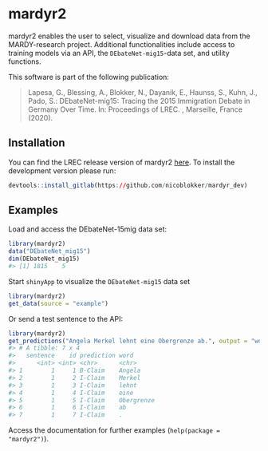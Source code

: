 
<!-- README.md is generated from README.Rmd. Please edit that file -->

# mardyr2

<!-- badges: start -->

<!-- badges: end -->

mardyr2 enables the user to select, visualize and download data from the
MARDY-research project. Additional functionalities include access to
training models via an API, the `DEbateNet-mig15`-data set, and utility
functions.

This software is part of the following publication:

> Lapesa, G., Blessing, A., Blokker, N., Dayanik, E., Haunss, S., Kuhn,
> J., Pado, S.: DEbateNet-mig15: Tracing the 2015 Immigration Debate in
> Germany Over Time. In: Proceedings of LREC. , Marseille, France
> (2020).

## Installation

You can find the LREC release version of mardyr2
[here](https://clarin09.ims.uni-stuttgart.de/debatenet/). To install the
development version please run:

``` r
devtools::install_gitlab(https://github.com/nicoblokker/mardyr_dev)
```

## Examples

Load and access the DEbateNet-15mig data set:

``` r
library(mardyr2)
data("DEbateNet_mig15")
dim(DEbateNet_mig15)
#> [1] 1815    5
```

Start `shinyApp` to visualize the `DEbateNet-mig15` data set

``` r
library(mardyr2)
get_data(source = "example")
```

Or send a test sentence to the API:

``` r
library(mardyr2)
get_predictions("Angela Merkel lehnt eine Obergrenze ab.", output = "word")
#> # A tibble: 7 x 4
#>   sentence    id prediction word      
#>      <int> <int> <chr>      <chr>     
#> 1        1     1 B-Claim    Angela    
#> 2        1     2 I-Claim    Merkel    
#> 3        1     3 I-Claim    lehnt     
#> 4        1     4 I-Claim    eine      
#> 5        1     5 I-Claim    Obergrenze
#> 6        1     6 I-Claim    ab        
#> 7        1     7 I-Claim    .
```

Access the documentation for further examples (`help(package =
"mardyr2")`).
